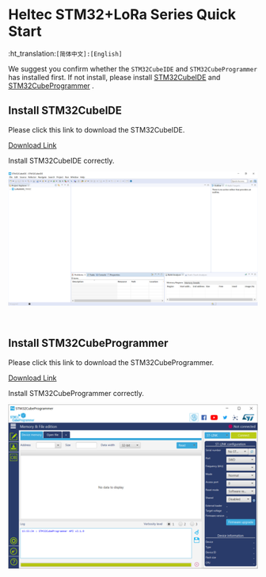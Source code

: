 # Heltec STM32+LoRa Series Quick Start
:ht_translation:`[简体中文]:[English]`

We suggest you confirm whether the  `STM32CubeIDE` and `STM32CubeProgrammer` has installed first. If not install, please install [STM32CubeIDE](https://www.st.com/zh/development-tools/stm32cubeide.html#get-software) and [STM32CubeProgrammer](https://www.st.com/zh/development-tools/stm32cubeprog.html) .

## Install STM32CubeIDE

Please click this link to download the STM32CubeIDE.

[Download Link](https://www.st.com/zh/development-tools/stm32cubeide.html)

Install STM32CubeIDE correctly.

![](img/quick_start/01.png)

&nbsp;

## Install STM32CubeProgrammer

Please click this link to download the STM32CubeProgrammer.

[Download Link](https://www.st.com/zh/development-tools/stm32cubeprog.html)

Install STM32CubeProgrammer correctly.

![](img/quick_start/02.png)